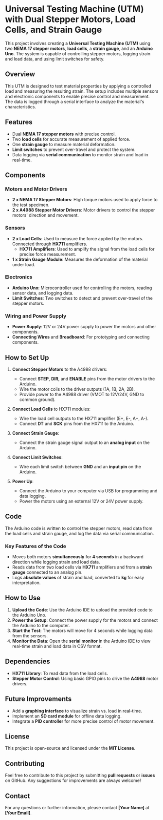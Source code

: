 # Universal Testing Machine (UTM) with Dual Stepper Motors, Load Cells, and Strain Gauge

This project involves creating a **Universal Testing Machine (UTM)** using two **NEMA 17 stepper motors**, **load cells**, a **strain gauge**, and an **Arduino Uno**. The system is capable of controlling stepper motors, logging strain and load data, and using limit switches for safety.

## Overview

This UTM is designed to test material properties by applying a controlled load and measuring the resulting strain. The setup includes multiple sensors and electronic components to enable precise control and measurement. The data is logged through a serial interface to analyze the material's characteristics.

## Features

- Dual **NEMA 17 stepper motors** with precise control.
- Two **load cells** for accurate measurement of applied force.
- One **strain gauge** to measure material deformation.
- **Limit switches** to prevent over-travel and protect the system.
- Data logging via **serial communication** to monitor strain and load in real-time.

## Components

### Motors and Motor Drivers
- **2 x NEMA 17 Stepper Motors**: High torque motors used to apply force to the test specimen.
- **2 x A4988 Stepper Motor Drivers**: Motor drivers to control the stepper motors' direction and movement.

### Sensors
- **2 x Load Cells**: Used to measure the force applied by the motors. Connected through **HX711** amplifiers.
  - **HX711 Amplifiers**: Used to amplify the signal from the load cells for precise force measurement.
- **1 x Strain Gauge Module**: Measures the deformation of the material under load.

### Electronics
- **Arduino Uno**: Microcontroller used for controlling the motors, reading sensor data, and logging data.
- **Limit Switches**: Two switches to detect and prevent over-travel of the stepper motors.

### Wiring and Power Supply
- **Power Supply**: 12V or 24V power supply to power the motors and other components.
- **Connecting Wires** and **Breadboard**: For prototyping and connecting components.

## How to Set Up

1. **Connect Stepper Motors** to the A4988 drivers:
   - Connect **STEP**, **DIR**, and **ENABLE** pins from the motor drivers to the Arduino.
   - Wire the motor coils to the driver outputs (1A, 1B, 2A, 2B).
   - Provide power to the A4988 driver (VMOT to 12V/24V, GND to common ground).

2. **Connect Load Cells** to HX711 modules:
   - Wire the load cell outputs to the HX711 amplifier (E+, E-, A+, A-).
   - Connect **DT** and **SCK** pins from the HX711 to the Arduino.

3. **Connect Strain Gauge**:
   - Connect the strain gauge signal output to an **analog input** on the Arduino.

4. **Connect Limit Switches**:
   - Wire each limit switch between **GND** and an **input pin** on the Arduino.

5. **Power Up**:
   - Connect the Arduino to your computer via USB for programming and data logging.
   - Power the motors using an external 12V or 24V power supply.

## Code

The Arduino code is written to control the stepper motors, read data from the load cells and strain gauge, and log the data via serial communication.

### Key Features of the Code
- Moves both motors **simultaneously** for **4 seconds** in a backward direction while logging strain and load data.
- Reads data from two load cells via **HX711** amplifiers and from a **strain gauge** connected to an analog pin.
- Logs **absolute values** of strain and load, converted to **kg** for easy interpretation.

## How to Use
1. **Upload the Code**: Use the Arduino IDE to upload the provided code to the Arduino Uno.
2. **Power the Setup**: Connect the power supply for the motors and connect the Arduino to the computer.
3. **Start the Test**: The motors will move for 4 seconds while logging data from the sensors.
4. **Monitor the Data**: Open the **serial monitor** in the Arduino IDE to view real-time strain and load data in CSV format.

## Dependencies
- **HX711 Library**: To read data from the load cells.
- **Stepper Motor Control**: Using basic GPIO pins to drive the **A4988** motor drivers.

## Future Improvements
- Add a **graphing interface** to visualize strain vs. load in real-time.
- Implement an **SD card module** for offline data logging.
- Integrate a **PID controller** for more precise control of motor movement.

## License
This project is open-source and licensed under the **MIT License**.

## Contributing
Feel free to contribute to this project by submitting **pull requests** or **issues** on GitHub. Any suggestions for improvements are always welcome!

## Contact
For any questions or further information, please contact **[Your Name]** at **[Your Email]**.

